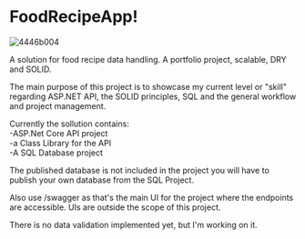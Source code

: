 # FoodRecipeApp!
![4446b004](https://user-images.githubusercontent.com/73474404/193909471-31d16c07-8d8f-48e9-b1be-cc727fbe8d3b.jpeg)

A solution for food recipe data handling. A portfolio project, scalable, DRY and SOLID.  

The main purpose of this project is to showcase my current level or "skill" regarding ASP.NET API, the SOLID principles, SQL and the general workflow and project management.

Currently the sollution contains:  
-ASP.Net Core API project  
-a Class Library for the API  
-A SQL Database project  


The published database is not included in the project you will have to publish your own database from the SQL Project.  

Also use /swagger as that's the main UI for the project where the endpoints are accessible. UIs are outside the scope of this project. 

There is no data validation implemented yet, but I'm working on it.
